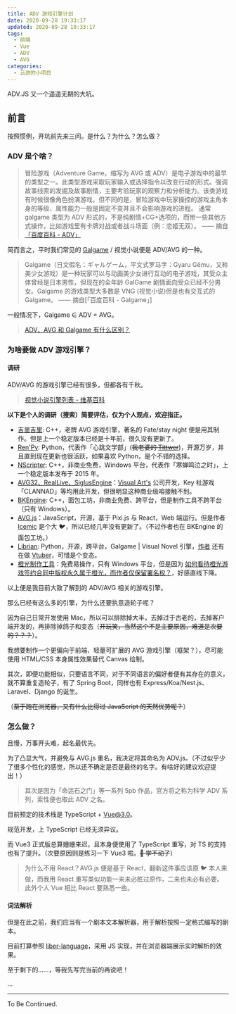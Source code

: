 ```yaml
---
title: ADV 游戏引擎计划
date: 2020-09-28 19:33:17
updated: 2020-09-28 19:33:17
tags:
  - 前端
  - Vue
  - ADV
  - AVG
categories:
  - 云游的小项目
---
```


ADV.JS 又一个遥遥无期的大坑。

## 前言

按照惯例，开坑前先来三问。是什么？为什么？怎么做？

<!-- more -->

### ADV 是个啥？

> 冒险游戏（Adventure Game，缩写为 AVG 或 ADV）是电子游戏中的最早的类型之一。此类型游戏采取玩家输入或选择指令以改变行动的形式。强调故事线索的发掘及故事剧情，主要考验玩家的观察力和分析能力。该类游戏有时候很像角色扮演游戏，但不同的是，冒险游戏中玩家操控的游戏主角本身的等级、属性能力一般是固定不变并且不会影响游戏的进程。
> 通常 galgame 类型为 ADV 形式的，不是纯剧情+CG+选项的，而带一些其他方式操作，比如游戏里有卡牌对战或者战斗场面（例：恋姬无双）。
> —— 摘自[「百度百科 - ADV」](https://baike.baidu.com/item/ADV/5109709)

简而言之，平时我们常见的 [Galgame](https://baike.baidu.com/item/Galgame) / 视觉小说便是 ADV/AVG 的一种。

> Galgame（日文假名：ギャルゲーム，平文式罗马字：Gyaru Gēmu，又称美少女游戏）是一种玩家可以与动画美少女进行互动的电子游戏，其受众主体曾经是日本男性，但现在的全年龄 GalGame 剧情面向受众已经不分男女。Galgame 的游戏类型大多数是 VNG (视觉小说)但是也有交互式的 Galgame。
> —— 摘自[「百度百科 - Galgame」]

一般情况下，Galgame ∈ ADV = AVG。

> [ADV、AVG 和 Galgame 有什么区别？](https://www.zhihu.com/question/65520382)

### 为啥要做 ADV 游戏引擎？

#### 调研

ADV/AVG 的游戏引擎已经有很多，但都各有千秋。

> [视觉小说引擎列表 - 维基百科](https://zh.wikipedia.org/wiki/%E8%A7%86%E8%A7%89%E5%B0%8F%E8%AF%B4%E5%BC%95%E6%93%8E%E5%88%97%E8%A1%A8)

**以下是个人的调研（搜索）简要评估，仅为个人观点，欢迎指正。**

- [吉里吉里](https://zh.wikipedia.org/wiki/%E5%90%89%E9%87%8C%E5%90%89%E9%87%8C): C++，老牌 AVG 游戏引擎，著名的 Fate/stay night 便是用其制作。但是上一个稳定版本已经是十年前，很久没有更新了。
- [Ren'Py](http://www.renpy.org/): Python，代表作「心跳文学部」(~~我老婆的 [Tittwer](https://twitter.com/lilmonix3)~~)，开源万岁，并且直到现在更新也很活跃，如果喜欢 Python，是个不错的选择。
- [NScripter](http://www.nscripter.com/): C++，非商业免费，Windows 平台，代表作「寒蝉鸣泣之时」，上一个稳定版本发布于 2015 年。
- [AVG32、RealLive、SiglusEngine](https://zh.wikipedia.org/wiki/Visual_Art%27s)：[Visual Art's](http://visual-arts.jp/) 公司开发，Key 社游戏「CLANNAD」等均用此开发，但很明显这种商业级咱接触不到。
- [BKEngine](https://bke.bakery.moe/): C++，面包工坊，非商业免费、跨平台，但是制作工具不跨平台（只有 Windows）。
- [AVG.js](https://avgjs.org/)：JavaScript，开源，基于 Pixi.js 与 React，Web 端运行。但是作者 [Icemic](https://github.com/Icemic) 是个大 🐦，所以已经几年没有更新了。（不过作者也在 BKEngine 的面包工坊。）
- [Librian](https://github.com/RimoChan/Librian): Python，开源，跨平台，Galgame | Visual Novel 引擎，[作者](https://github.com/RimoChan) 还有在做 [Vtuber](https://space.bilibili.com/546884063/)，可惜是个变态。
- [橙光制作工具](https://www.66rpg.com/redirect/doDownload)：免费易操作，只有 Windows 平台，但是因为 [如何看待橙光游戏签约合同中版权永久属于橙光，而作者仅保留署名权？](https://www.zhihu.com/question/50741861)，好感直线下降。

以上便是我目前大致了解到的 ADV/AVG 相关的游戏引擎。

那么已经有这么多的引擎，为什么还要执意造轮子呢？

因为自己日常开发使用 Mac，所以可以排除掉大半，去掉过于古老的，去掉客户端开发的，再排除掉鸽子和变态（~~开玩笑，当然这个不是主要原因，难道是次要的？？？~~）。

我想要制作一个更偏向于前端、轻量可扩展的 AVG 游戏引擎（框架？），尽可能使用 HTML/CSS 本身属性效果替代 Canvas 绘制。

其次，即便功能相似，只要语言不同，对于不同语言的偏好者便有其存在的意义，就不算重复造轮子，有了 Spring Boot，同样也有 Express/Koa/Nest.js、Laravel、Django 的诞生。

（~~至于跑在浏览器，又有什么比得过 JavaScript 的天然优势呢？~~）

### 怎么做？

且慢，万事开头难，起名最优先。

为了凸显大气，并避免与 AVG.js 重名，我决定将其命名为 ADV.js。（不过似乎少了很多个性化的感觉，所以还不确定是否是最终的名字。有啥好的建议欢迎提出！）

> 其次是因为「命运石之门」等一系列 5pb 作品，官方将之称为科学 ADV 系列，索性便也取此 ADV 之名。

目前预定的技术栈是 TypeScript + Vue@3.0。

规范开发，上 TypeScript 已经无须异议。

而 Vue3 正式版总算姗姗来迟，且本身便使用了 TypeScript 重写，对 TS 的支持也有了提升。（次要原因则是练习一下 Vue3 啦。~~👴 学不动了~~）

> 为什么不用 React？AVG.js 便是基于 React，翻新这件事应该原 🐦 本人来做，而我用 React 重写类似功能一来未必胜过原作，二来也未必有必要。此外个人 Vue 相比 React 要熟悉一些。

#### 词法解析

但是在此之前，我们应当有一个剧本文本解析器，用于解析按照一定格式编写的剧本。

目前打算参照 [liber-language](https://github.com/librian-center/liber-language)，采用 JS 实现，并在浏览器端展示实时解析的效果。

至于剩下的……，等我先写完当前的再说吧！

...

---

To Be Continued.
